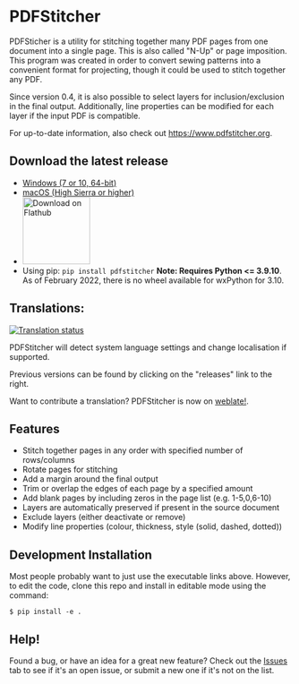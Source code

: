 # PDFStitcher
PDFSticher is a utility for stitching together many PDF pages from one document into a single page. This is also called "N-Up" or page imposition. This program was created in order to convert sewing patterns into a convenient format for projecting, though it could be used to stitch together any PDF.

Since version 0.4, it is also possible to select layers for inclusion/exclusion in the final output. Additionally, line properties can be modified for each layer if the input PDF is compatible.

For up-to-date information, also check out https://www.pdfstitcher.org.

## Download the latest release
* [Windows (7 or 10, 64-bit)](https://github.com/cfcurtis/pdfstitcher/releases/latest/download/pdfstitcher.exe)
* [macOS (High Sierra or higher)](https://github.com/cfcurtis/pdfstitcher/releases/latest/download/PDFStitcher-Installer.dmg)
* <a href='https://flathub.org/apps/details/com.github.cfcurtis.pdfstitcher'><img width='120' alt='Download on Flathub' src='https://flathub.org/assets/badges/flathub-badge-en.svg'/></a>
* Using pip: `pip install pdfstitcher` **Note: Requires Python <= 3.9.10**. As of February 2022, there is no wheel available for wxPython for 3.10.

## Translations:

<a href="https://hosted.weblate.org/engage/pdfstitcher/">
<img src="https://hosted.weblate.org/widgets/pdfstitcher/-/287x66-grey.png" alt="Translation status" /></a>

PDFStitcher will detect system language settings and change localisation if supported. 

Previous versions can be found by clicking on the "releases" link to the right.

Want to contribute a translation? PDFStitcher is now on [weblate!](https://hosted.weblate.org/engage/pdfstitcher/).

## Features
* Stitch together pages in any order with specified number of rows/columns
* Rotate pages for stitching
* Add a margin around the final output
* Trim or overlap the edges of each page by a specified amount
* Add blank pages by including zeros in the page list (e.g. 1-5,0,6-10)
* Layers are automatically preserved if present in the source document
* Exclude layers (either deactivate or remove)
* Modify line properties (colour, thickness, style (solid, dashed, dotted))

## Development Installation
Most people probably want to just use the executable links above. However, to edit the code, clone this repo and install in editable mode using the command:

```console
$ pip install -e .
```

## Help!
Found a bug, or have an idea for a great new feature? Check out the [Issues](https://github.com/cfcurtis/pdfstitcher/issues) tab to see if it's an open issue, or submit a new one if it's not on the list.
